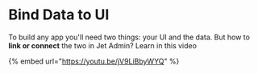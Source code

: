 # Bind Data to UI

To build any app you'll need two things: your UI and the data. But how to **link or connect** the two in Jet Admin? Learn in this video

{% embed url="https://youtu.be/jV9LiBbyWYQ" %}
